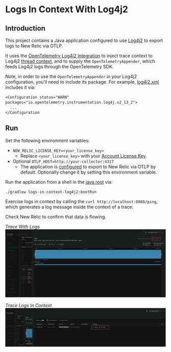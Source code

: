 # Logs In Context With Log4j2

## Introduction

This project contains a Java application configured to use [Log4j2](https://logging.apache.org/log4j/2.x/) to export logs to New Relic via OTLP.

It uses the [OpenTelemetry Log4j2 Integration](https://github.com/open-telemetry/opentelemetry-java-instrumentation/tree/main/instrumentation/log4j/log4j-2.13.2/library) to inject trace context to Log4j2 [thread context](https://logging.apache.org/log4j/2.x/manual/thread-context.html), and to supply the `OpenTelemetryAppender`, which feeds Log4j2 logs through the OpenTelemetry SDK. 

Note, in order to use the `OpenTelemetryAppender` in your Log4j2 configuration, you'll need to include its package. For example, [log4j2.xml](src/main/resources/log4j2.xml) includes it via:
```
<Configuration status="WARN" packages="io.opentelemetry.instrumentation.log4j.v2_13_2">
  ...
</Configuration
```

## Run

Set the following environment variables:
* `NEW_RELIC_LICENSE_KEY=<your_license_key>`
  * Replace `<your_license_key>` with your [Account License Key](https://one.newrelic.com/launcher/api-keys-ui.launcher).
* Optional `OTLP_HOST=http://your-collector:4317`
  * The application is [configured](../shared-utils/src/main/java/com/newrelic/shared/OpenTelemetryConfig.java) to export to New Relic via OTLP by default. Optionally change it by setting this environment variable.
  
Run the application from a shell in the [java root](../) via:
```
./gradlew logs-in-context-log4j2:bootRun
```

Exercise logs in context by calling the `curl http://localhost:8080/ping`, which generates a log message inside the context of a trace:

Check New Relic to confirm that data is flowing.

_Trace With Logs_
![](trace-with-logs.png)

_Trace Logs In Context_
![](trace-logs-in-context.png)
